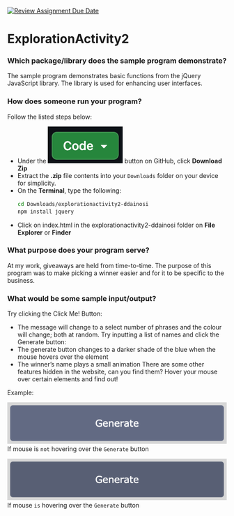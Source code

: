[![Review Assignment Due Date](https://classroom.github.com/assets/deadline-readme-button-24ddc0f5d75046c5622901739e7c5dd533143b0c8e959d652212380cedb1ea36.svg)](https://classroom.github.com/a/kCrKdl4V)
# ExplorationActivity2
### Which package/library does the sample program demonstrate?
The sample program demonstrates basic functions from the jQuery JavaScript library. The library is used for enhancing user interfaces.

### How does someone run your program?
Follow the listed steps below:
- Under the ![Code](/media/code_button.png) button on GitHub, click **Download Zip**
- Extract the **.zip** file contents into your `Downloads` folder on your device for simplicity.
- On the **Terminal**, type the following:
  ```sh
  cd Downloads/explorationactivity2-ddainosi
  npm install jquery
  ```
- Click on index.html in the explorationactivity2-ddainosi folder on **File Explorer** or **Finder**

### What purpose does your program serve?
At my work, giveaways are held from time-to-time. The purpose of this program was to make picking a winner easier and for it to be specific to the business. 

### What would be some sample input/output?
Try clicking the Click Me! Button:
- The message will change to a select number of phrases and the colour will change; both at random.
Try inputting a list of names and click the Generate button:
- The generate button changes to a darker shade of the blue when the mouse hovers over the element
- The winner’s name plays a small animation
There are some other features hidden in the website, can you find them? Hover your mouse over certain elements and find out!

Example:

![Code](/media/no_hover.png)
If mouse is `not` hovering over the `Generate` button

![Code](/media/hover.png) 
If mouse `is` hovering over the `Generate` button